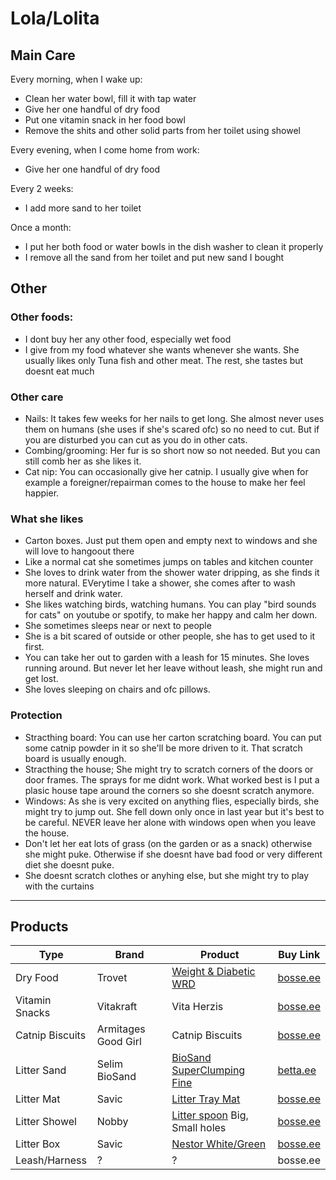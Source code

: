 # Lola/Lolita

## Main Care

Every morning, when I wake up:
- Clean her water bowl, fill it with tap water
- Give her one handful of dry food
- Put one vitamin snack in her food bowl
- Remove the shits and other solid parts from her toilet using showel

Every evening, when I come home from work:
- Give her one handful of dry food

Every 2 weeks:
- I add more sand to her toilet

Once a month:
- I put her both food or water bowls in the dish washer to clean it properly
- I remove all the sand from her toilet and put new sand I bought

## Other

### Other foods:
- I dont buy her any other food, especially wet food
- I give from my food whatever she wants whenever she wants. She usually likes only Tuna fish and other meat. The rest, she tastes but doesnt eat much


### Other care
- Nails: It takes few weeks for her nails to get long. She almost never uses them on humans (she uses if she's scared ofc) so no need to cut. But if you are disturbed you can cut as you do in other cats.
- Combing/grooming: Her fur is so short now so not needed. But you can still comb her as she likes it.
- Cat nip: You can occasionally give her catnip. I usually give when for example a foreigner/repairman comes to the house to make her feel happier.


### What she likes
- Carton boxes. Just put them open and empty next to windows and she will love to hangoout there
- Like a normal cat she sometimes jumps on tables and kitchen counter
- She loves to drink water from the shower water dripping, as she finds it more natural. EVerytime I take a shower, she comes after to wash herself and drink water.
- She likes watching birds, watching humans. You can play "bird sounds for cats" on youtube or spotify, to make her happy and calm her down.
- She sometimes sleeps near or next to people
- She is a bit scared of outside or other people, she has to get used to it first. 
- You can take her out to garden with a leash for 15 minutes. She loves running around. But never let her leave without leash, she might run and get lost. 
- She loves sleeping on chairs and ofc pillows.


### Protection
- Stracthing board: You can use her carton scratching board. You can put some catnip powder in it so she'll be more driven to it. That scratch board is usually enough.
- Stracthing the house; She might try to scratch corners of the doors or door frames. The sprays for me didnt work. What worked best is I put a plasic house tape around the corners so she doesnt scratch anymore. 
- Windows: As she is very excited on anything flies, especially birds, she might try to jump out. She fell down only once in last year but it's best to be careful. NEVER leave her alone with windows open when you leave the house. 
- Don't let her eat lots of grass (on the garden or as a snack) otherwise she might puke. Otherwise if she doesnt have bad food or very different diet she doesnt puke. 
- She doesnt scratch clothes or anyhing else, but she might try to play with the curtains

---

## Products

| Type            | Brand               | Product                             | Buy Link       |
|-----------------|---------------------|-------------------------------------|----------------|
| Dry Food        | Trovet              | [Weight & Diabetic WRD][01]         | [bosse.ee][02] |
| Vitamin Snacks  | Vitakraft           | Vita Herzis                         | [bosse.ee][03] |
| Catnip Biscuits | Armitages Good Girl | Catnip Biscuits                     | [bosse.ee][04] |
| Litter Sand     | Selim BioSand       | [BioSand SuperClumping Fine][05]    | [betta.ee][06] |
| Litter Mat      | Savic               | [Litter Tray Mat][07]               | [bosse.ee][08] |
| Litter Showel   | Nobby               | [Litter spoon][09] Big, Small holes | [bosse.ee][10] |
| Litter Box      | Savic               | [Nestor White/Green][11]            | [bosse.ee][12] |
| Leash/Harness   | ?                   | ?                                   | bosse.ee       |

[01]: https://www.trovet.com/product/weight-diabetic-cat/
[02]: https://bosse.ee/en/cats/dry-foods/adult/trovet-weight-diabetic-cat-3-kg
[03]: https://bosse.ee/en/vitakraft-vita-herzis-3-mix-50-tab-30g/
[04]: https://bosse.ee/en/cats/treats/armitages-catnip-bisquits-75g/
[05]: http://www.biosand.it/FineSupClump.html#
[06]: https://www.betta.ee/et/329/1494/prod/145/kassiliiv%20Selim%20Biosand%207,5kg
[07]: https://www.savic.be/products/litter-tray-mat/
[08]: https://bosse.ee/en/savic-mat-for-nestor-jumbo-toilet/
[09]: https://nobby.de/en/cat/care-hygiene/toilets-equipment/7313/litter-spoon
[10]: https://bosse.ee/en/nobby-litter-spoon-large/
[11]: https://www.savic.be/products/nestor/
[12]: https://bosse.ee/en/savic-cat-toilet-nestor-white-green/
